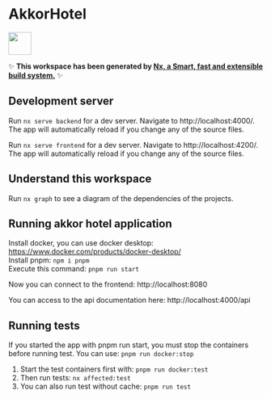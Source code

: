 # AkkorHotel

<a alt="Nx logo" href="https://nx.dev" target="_blank" rel="noreferrer"><img src="https://raw.githubusercontent.com/nrwl/nx/master/images/nx-logo.png" width="45"></a>

✨ **This workspace has been generated by [Nx, a Smart, fast and extensible build system.](https://nx.dev)** ✨

## Development server

Run `nx serve backend` for a dev server. Navigate to http://localhost:4000/. The app will automatically reload if you change any of the source files.

Run `nx serve frontend` for a dev server. Navigate to http://localhost:4200/. The app will automatically reload if you change any of the source files.

## Understand this workspace

Run `nx graph` to see a diagram of the dependencies of the projects.


## Running akkor hotel application

Install docker, you can use docker desktop: https://www.docker.com/products/docker-desktop/   
Install pnpm: `npm i pnpm`  
Execute this command: `pnpm run start`

Now you can connect to the frontend: http://localhost:8080

You can access to the api documentation here: http://localhost:4000/api


## Running tests

If you started the app with pnpm run start, you must stop the containers before running test. You can use: `pnpm run docker:stop`


1. Start the test containers first with: `pnpm run docker:test`   
2. Then run tests: `nx affected:test`
3. You can also run test without cache: `pnpm run test` 
